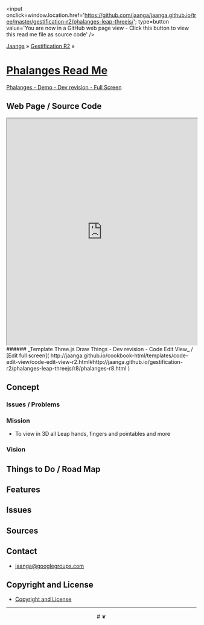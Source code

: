 ﻿<span style=display:none; >[You are now in a GitHub source code view - click this link to view this read me file as a web page]( http://jaanga.github.io/gestification-r2/phalanges-leap-threejs/ "View file as a web page." ) </span>
<input onclick=window.location.href='https://github.com/jaanga/jaanga.github.io/tree/master/gestification-r2/phalanges-leap-threejs/'; type=button  value='You are now in a GitHub web page view - Click this button to view this read me file as source code' />

[Jaanga]( http://jaanga.github.io ) » [Gestification R2]( http://jaanga.github.io/gestification-r2/  ) »

[Phalanges Read Me]( index.html )
===


[Phalanges - Demo - Dev revision - Full Screen]( http://jaanga.github.io/gestification-r2/phalanges-leap-threejs/dev/ )

## Web Page / Source Code

<iframe class=ifr src=http://jaanga.github.io/cookbook-html/templates/code-edit-view/code-edit-view-r2.html#http://jaanga.github.io/gestification-r2/phalanges-leap-threejs/r8/phalanges-r8.html width=100% height=600px ></iframe>  
###### _Template Three.js Draw Things - Dev revision - Code Edit View_ / [Edit full screen]( http://jaanga.github.io/cookbook-html/templates/code-edit-view/code-edit-view-r2.html#http://jaanga.github.io/gestification-r2/phalanges-leap-threejs/r8/phalanges-r8.html  )


## Concept

### Issues / Problems
<!--

The general format is an adaptation of the ideas developed in Alexander's _et al_ [A Patttern Language]( https://books.google.com/books?id=hwAHmktpk5IC&pg=PR10#v=onepage&q&f=false ) - as sammarized on page 10.

Each pattern describes a problem which occurs over and over again in our environment, and then describes the core of the solution to that problem, in such a way that you can use this solution a million times over, without ever doing it the same way twice.

patterns are descriptions of common problems and proposal for the solutions that can be used repeatedly every time the problem is encountered and producing an different outcome.

-->


### Mission
<!-- a statement of a rationale, applicable now as well as in the future -->

* To view in 3D all Leap hands, fingers and pointables and more

### Vision
<!--  a descriptive picture of a desired future state -->


## Things to Do / Road Map


## Features


## Issues

 
## Sources


## Contact

* jaanga@googlegroups.com

## Copyright and License

* [Copyright and License]( http://jaanga.github.io/#http://jaanga.github.io/jaanga-copyright-and-mit-license.md ) 

***

<center title="dingbat" >
# <a href=javascript:window.scrollTo(0,0); style=text-decoration:none; >❦</a>
</center>



